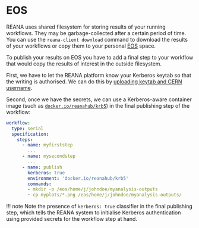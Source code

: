 # EOS

REANA uses shared filesystem for storing results of your running workflows.
They may be garbage-collected after a certain period of time. You can use the
`reana-client download` command to download the results of your workflows or
copy them to your personal [EOS](http://information-technology.web.cern.ch/services/eos-service) space.

To publish your results on EOS you have to add a final step to your workflow
that would copy the results of interest in the outside filesystem.

First, we have to let the REANA platform know your Kerberos keytab so that the
writing is authorised. We can do this by [uploading keytab and CERN username](../../access-control/kerberos/index.md).

Second, once we have the secrets, we can use a Kerberos-aware container image
(such as [`docker.io/reanahub/krb5`](https://hub.docker.com/r/reanahub/krb5))
in the final publishing step of the workflow:

```yaml
workflow:
  type: serial
  specification:
    steps:
      - name: myfirststep
        ...
      - name: mysecondstep
        ...
      - name: publish
        kerberos: true
        environment: 'docker.io/reanahub/krb5'
        commands:
        - mkdir -p /eos/home/j/johndoe/myanalysis-outputs
        - cp myplots/*.png /eos/home/j/johndoe/myanalysis-outputs/
```

!!! note
    Note the presence of `kerberos: true` classifier in the final publishing step,
    which tells the REANA system to initialise Kerberos authentication using provided
    secrets for the workflow step at hand.
